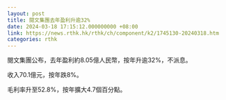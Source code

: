 ```yaml
---
layout: post
title: 閱文集團去年盈利升逾32%
date: 2024-03-18 17:15:12.000000000 +08:00
link: https://news.rthk.hk/rthk/ch/component/k2/1745130-20240318.htm
categories: rthk
---
```


閱文集團公布，去年盈利約8.05億人民幣，按年升逾32%，不派息。

收入70.1億元，按年跌8%。

毛利率升至52.8%，按年擴大4.7個百分點。
